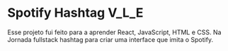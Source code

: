# Spotify Hashtag V_L_E
Esse projeto fui feito para a aprender React, JavaScript, HTML e CSS. Na Jornada fullstack hashtag para criar uma interface que imita o Spotify.
